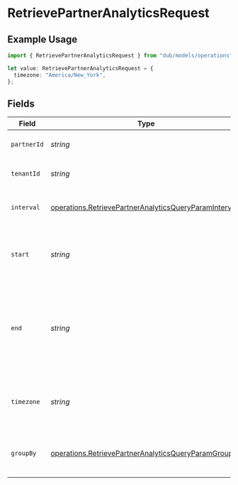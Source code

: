 # RetrievePartnerAnalyticsRequest

## Example Usage

```typescript
import { RetrievePartnerAnalyticsRequest } from "dub/models/operations";

let value: RetrievePartnerAnalyticsRequest = {
  timezone: "America/New_York",
};
```

## Fields

| Field                                                                                                                                                              | Type                                                                                                                                                               | Required                                                                                                                                                           | Description                                                                                                                                                        | Example                                                                                                                                                            |
| ------------------------------------------------------------------------------------------------------------------------------------------------------------------ | ------------------------------------------------------------------------------------------------------------------------------------------------------------------ | ------------------------------------------------------------------------------------------------------------------------------------------------------------------ | ------------------------------------------------------------------------------------------------------------------------------------------------------------------ | ------------------------------------------------------------------------------------------------------------------------------------------------------------------ |
| `partnerId`                                                                                                                                                        | *string*                                                                                                                                                           | :heavy_minus_sign:                                                                                                                                                 | The ID of the partner to retrieve analytics for.                                                                                                                   |                                                                                                                                                                    |
| `tenantId`                                                                                                                                                         | *string*                                                                                                                                                           | :heavy_minus_sign:                                                                                                                                                 | The ID of the tenant that created the link inside your system.                                                                                                     |                                                                                                                                                                    |
| `interval`                                                                                                                                                         | [operations.RetrievePartnerAnalyticsQueryParamInterval](../../models/operations/retrievepartneranalyticsqueryparaminterval.md)                                     | :heavy_minus_sign:                                                                                                                                                 | The interval to retrieve analytics for. If undefined, defaults to 24h.                                                                                             |                                                                                                                                                                    |
| `start`                                                                                                                                                            | *string*                                                                                                                                                           | :heavy_minus_sign:                                                                                                                                                 | The start date and time when to retrieve analytics from. If set, takes precedence over `interval`.                                                                 |                                                                                                                                                                    |
| `end`                                                                                                                                                              | *string*                                                                                                                                                           | :heavy_minus_sign:                                                                                                                                                 | The end date and time when to retrieve analytics from. If not provided, defaults to the current date. If set along with `start`, takes precedence over `interval`. |                                                                                                                                                                    |
| `timezone`                                                                                                                                                         | *string*                                                                                                                                                           | :heavy_minus_sign:                                                                                                                                                 | The IANA time zone code for aligning timeseries granularity (e.g. America/New_York). Defaults to UTC.                                                              | America/New_York                                                                                                                                                   |
| `groupBy`                                                                                                                                                          | [operations.RetrievePartnerAnalyticsQueryParamGroupBy](../../models/operations/retrievepartneranalyticsqueryparamgroupby.md)                                       | :heavy_minus_sign:                                                                                                                                                 | The parameter to group the analytics data points by. Defaults to `count` if undefined.                                                                             |                                                                                                                                                                    |